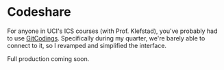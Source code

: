 # Codeshare

For anyone in UCI's ICS courses (with Prof. Klefstad), you've probably had to use [GitCodings](https://gitcodings.com). Specifically during my quarter, we're barely able to connect to it, so I revamped and simplified the interface. 

Full production coming soon.